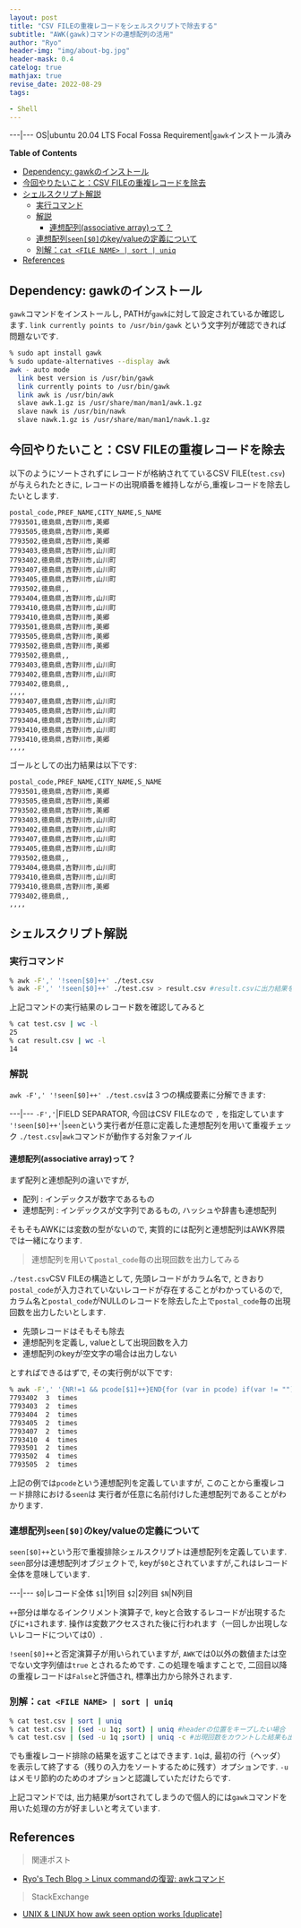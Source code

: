 ```yaml
---
layout: post
title: "CSV FILEの重複レコードをシェルスクリプトで除去する"
subtitle: "AWK(gawk)コマンドの連想配列の活用"
author: "Ryo"
header-img: "img/about-bg.jpg"
header-mask: 0.4
catelog: true
mathjax: true
revise_date: 2022-08-29
tags:

- Shell
---
```


---|---
OS|ubuntu 20.04 LTS Focal Fossa
Requirement|`gawk`インストール済み


**Table of Contents**
<!-- START doctoc generated TOC please keep comment here to allow auto update -->
<!-- DON'T EDIT THIS SECTION, INSTEAD RE-RUN doctoc TO UPDATE -->

- [Dependency: gawkのインストール](#dependency-gawk%E3%81%AE%E3%82%A4%E3%83%B3%E3%82%B9%E3%83%88%E3%83%BC%E3%83%AB)
- [今回やりたいこと：CSV FILEの重複レコードを除去](#%E4%BB%8A%E5%9B%9E%E3%82%84%E3%82%8A%E3%81%9F%E3%81%84%E3%81%93%E3%81%A8csv-file%E3%81%AE%E9%87%8D%E8%A4%87%E3%83%AC%E3%82%B3%E3%83%BC%E3%83%89%E3%82%92%E9%99%A4%E5%8E%BB)
- [シェルスクリプト解説](#%E3%82%B7%E3%82%A7%E3%83%AB%E3%82%B9%E3%82%AF%E3%83%AA%E3%83%97%E3%83%88%E8%A7%A3%E8%AA%AC)
  - [実行コマンド](#%E5%AE%9F%E8%A1%8C%E3%82%B3%E3%83%9E%E3%83%B3%E3%83%89)
  - [解説](#%E8%A7%A3%E8%AA%AC)
    - [連想配列(associative array)って？](#%E9%80%A3%E6%83%B3%E9%85%8D%E5%88%97associative-array%E3%81%A3%E3%81%A6)
  - [連想配列`seen[$0]`のkey/valueの定義について](#%E9%80%A3%E6%83%B3%E9%85%8D%E5%88%97seen0%E3%81%AEkeyvalue%E3%81%AE%E5%AE%9A%E7%BE%A9%E3%81%AB%E3%81%A4%E3%81%84%E3%81%A6)
  - [別解：`cat <FILE NAME> | sort | uniq`](#%E5%88%A5%E8%A7%A3cat-file-name--sort--uniq)
- [References](#references)

<!-- END doctoc generated TOC please keep comment here to allow auto update -->

## Dependency: gawkのインストール

`gawk`コマンドをインストールし, PATHが`gawk`に対して設定されているか確認します.
`link currently points to /usr/bin/gawk` という文字列が確認できれば問題ないです.

```zsh
% sudo apt install gawk
% sudo update-alternatives --display awk
awk - auto mode
  link best version is /usr/bin/gawk
  link currently points to /usr/bin/gawk
  link awk is /usr/bin/awk
  slave awk.1.gz is /usr/share/man/man1/awk.1.gz
  slave nawk is /usr/bin/nawk
  slave nawk.1.gz is /usr/share/man/man1/nawk.1.gz
```

## 今回やりたいこと：CSV FILEの重複レコードを除去

以下のようにソートされずにレコードが格納されてているCSV FILE(`test.csv`)が与えられたときに,
レコードの出現順番を維持しながら,重複レコードを除去したいとします.

```csv
postal_code,PREF_NAME,CITY_NAME,S_NAME
7793501,徳島県,吉野川市,美郷
7793505,徳島県,吉野川市,美郷
7793502,徳島県,吉野川市,美郷
7793403,徳島県,吉野川市,山川町
7793402,徳島県,吉野川市,山川町
7793407,徳島県,吉野川市,山川町
7793405,徳島県,吉野川市,山川町
7793502,徳島県,,
7793404,徳島県,吉野川市,山川町
7793410,徳島県,吉野川市,山川町
7793410,徳島県,吉野川市,美郷
7793501,徳島県,吉野川市,美郷
7793505,徳島県,吉野川市,美郷
7793502,徳島県,吉野川市,美郷
7793502,徳島県,,
7793403,徳島県,吉野川市,山川町
7793402,徳島県,吉野川市,山川町
7793402,徳島県,,
,,,,
7793407,徳島県,吉野川市,山川町
7793405,徳島県,吉野川市,山川町
7793404,徳島県,吉野川市,山川町
7793410,徳島県,吉野川市,山川町
7793410,徳島県,吉野川市,美郷
,,,,
```

ゴールとしての出力結果は以下です:

```csv
postal_code,PREF_NAME,CITY_NAME,S_NAME
7793501,徳島県,吉野川市,美郷
7793505,徳島県,吉野川市,美郷
7793502,徳島県,吉野川市,美郷
7793403,徳島県,吉野川市,山川町
7793402,徳島県,吉野川市,山川町
7793407,徳島県,吉野川市,山川町
7793405,徳島県,吉野川市,山川町
7793502,徳島県,,
7793404,徳島県,吉野川市,山川町
7793410,徳島県,吉野川市,山川町
7793410,徳島県,吉野川市,美郷
7793402,徳島県,,
,,,,
```

## シェルスクリプト解説
### 実行コマンド

```zsh
% awk -F',' '!seen[$0]++' ./test.csv
% awk -F',' '!seen[$0]++' ./test.csv > result.csv #result.csvに出力結果を保存したい場合
```

上記コマンドの実行結果のレコード数を確認してみると

```zsh
% cat test.csv | wc -l
25
% cat result.csv | wc -l
14
```

### 解説

`awk -F',' '!seen[$0]++' ./test.csv`は３つの構成要素に分解できます:

---|---
`-F','`|FIELD SEPARATOR, 今回はCSV FILEなので `,` を指定しています
`'!seen[$0]++'`|`seen`という実行者が任意に定義した連想配列を用いて重複チェック
`./test.csv`|`awk`コマンドが動作する対象ファイル

#### 連想配列(associative array)って？

まず配列と連想配列の違いですが,

- 配列 : インデックスが数字であるもの
- 連想配列 : インデックスが文字列であるもの, ハッシュや辞書も連想配列

そもそもAWKには変数の型がないので, 実質的には配列と連想配列はAWK界隈では一緒になります.

> 連想配列を用いて`postal_code`毎の出現回数を出力してみる

`./test.csv`CSV FILEの構造として, 先頭レコードがカラム名で, 
ときおり`postal_code`が入力されていないレコードが存在することがわかっているので,
カラム名と`postal_code`がNULLのレコードを除去した上で`postal_code`毎の出現回数を出力したいとします.

- 先頭レコードはそもそも除去
- 連想配列を定義し, valueとして出現回数を入力
- 連想配列のkeyが空文字の場合は出力しない

とすればできるはずで, その実行例が以下です:

```zsh
% awk -F',' '{NR!=1 && pcode[$1]++}END{for (var in pcode) if(var != "") print var, "", pcode[var]+1, " times"}' ./test.csv
7793402  3  times
7793403  2  times
7793404  2  times
7793405  2  times
7793407  2  times
7793410  4  times
7793501  2  times
7793502  4  times
7793505  2  times
```

上記の例では`pcode`という連想配列を定義していますが, このことから重複レコード排除における`seen`は
実行者が任意に名前付けした連想配列であることがわかります.


### 連想配列`seen[$0]`のkey/valueの定義について

`seen[$0]++`という形で重複排除シェルスクリプトは連想配列を定義しています.
`seen`部分は連想配列オブジェクトで, keyが`$0`とされていますが,これはレコード全体を意味しています.

---|---
`$0`|レコード全体
`$1`|1列目
`$2`|2列目
`$N`|N列目

`++`部分は単なるインクリメント演算子で, keyと合致するレコードが出現するたびに`+1`されます.
操作は変数アクセスされた後に行われます（一回しか出現しないレコードについては0）.

`!seen[$0]++`と否定演算子が用いられていますが, `AWK`では0以外の数値または空でない文字列値は`true`
とされるためです. この処理を噛ますことで, 二回目以降の重複レコードは`False`と評価され, 標準出力から除外されます.

### 別解：`cat <FILE NAME> | sort | uniq`

```zsh
% cat test.csv | sort | uniq
% cat test.csv | (sed -u 1q; sort) | uniq #headerの位置をキープしたい場合
% cat test.csv | (sed -u 1q ;sort) | uniq -c #出現回数をカウントした結果も出力したい場合
```

でも重複レコード排除の結果を返すことはできます. 
`1q`は, 最初の行（ヘッダ）を表示して終了する（残りの入力をソートするために残す）オプションです.
`-u`はメモリ節約のためのオプションと認識していただけたらです.

上記コマンドでは, 出力結果がsortされてしまうので個人的には`gawk`コマンドを用いた処理の方が好ましいと考えています.


## References

> 関連ポスト

- [Ryo's Tech Blog > Linux commandの復習: awkコマンド](https://ryonakagami.github.io/2021/12/16/awk-command-basic/)

> StackExchange

- [UNIX & LINUX how awk seen option works [duplicate]](https://unix.stackexchange.com/questions/604293/how-awk-seen-option-works)
